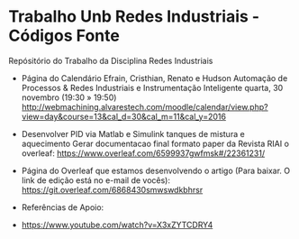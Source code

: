# Trabalho Unb Redes Industriais - Códigos Fonte
Repósitório do Trabalho da Disciplina Redes Industriais

- Página do Calendário Efrain, Cristhian, Renato e Hudson
Automação de Processos & Redes Industriais e Instrumentação Inteligente
quarta, 30 novembro (19:30 » 19:50)
http://webmachining.alvarestech.com/moodle/calendar/view.php?view=day&course=13&cal_d=30&cal_m=11&cal_y=2016


- Desenvolver PID via Matlab e Simulink tanques de mistura e aquecimento Gerar documentacao final formato paper da Revista RIAI o overleaf: https://www.overleaf.com/6599937gwfmsk#/22361231/

- Página do Overleaf que estamos desenvolvendo o artigo (Para baixar. O link de edição está no e-mail de vocês):
https://git.overleaf.com/6868430smwswdkbhrsr

- Referências de Apoio:

- https://www.youtube.com/watch?v=X3xZYTCDRY4



